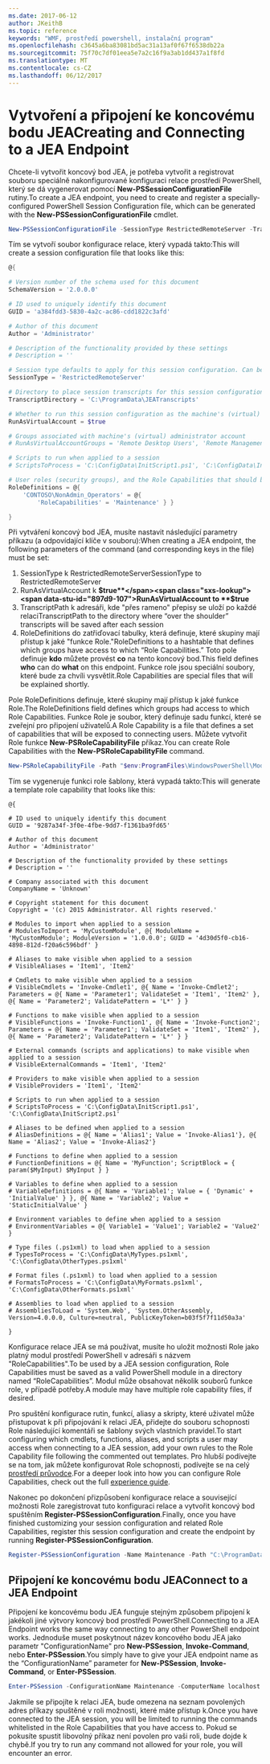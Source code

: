 ```yaml
---
ms.date: 2017-06-12
author: JKeithB
ms.topic: reference
keywords: "WMF, prostředí powershell, instalační program"
ms.openlocfilehash: c3645a6ba83081bd5ac31a13af0f67f6538db22a
ms.sourcegitcommit: 75f70c7df01eea5e7a2c16f9a3ab1dd437a1f8fd
ms.translationtype: MT
ms.contentlocale: cs-CZ
ms.lasthandoff: 06/12/2017
---
```

# <a name="creating-and-connecting-to-a-jea-endpoint"></a><span data-ttu-id="897d9-102">Vytvoření a připojení ke koncovému bodu JEA</span><span class="sxs-lookup"><span data-stu-id="897d9-102">Creating and Connecting to a JEA Endpoint</span></span>
<span data-ttu-id="897d9-103">Chcete-li vytvořit koncový bod JEA, je potřeba vytvořit a registrovat souboru speciálně nakonfigurované konfiguraci relace prostředí PowerShell, který se dá vygenerovat pomocí **New-PSSessionConfigurationFile** rutiny.</span><span class="sxs-lookup"><span data-stu-id="897d9-103">To create a JEA endpoint, you need to create and register a specially-configured PowerShell Session Configuration file, which can be generated with the **New-PSSessionConfigurationFile** cmdlet.</span></span>

```powershell
New-PSSessionConfigurationFile -SessionType RestrictedRemoteServer -TranscriptDirectory "C:\ProgramData\JEATranscripts" -RunAsVirtualAccount -RoleDefinitions @{ 'CONTOSO\NonAdmin_Operators' = @{ RoleCapabilities = 'Maintenance' }} -Path "$env:ProgramData\JEAConfiguration\Demo.pssc" 
```

<span data-ttu-id="897d9-104">Tím se vytvoří soubor konfigurace relace, který vypadá takto:</span><span class="sxs-lookup"><span data-stu-id="897d9-104">This will create a session configuration file that looks like this:</span></span> 
```powershell
@{

# Version number of the schema used for this document
SchemaVersion = '2.0.0.0'

# ID used to uniquely identify this document
GUID = 'a384fdd3-5830-4a2c-ac86-cdd1822c3afd'

# Author of this document
Author = 'Administrator'

# Description of the functionality provided by these settings
# Description = ''

# Session type defaults to apply for this session configuration. Can be 'RestrictedRemoteServer' (recommended), 'Empty', or 'Default'
SessionType = 'RestrictedRemoteServer'

# Directory to place session transcripts for this session configuration
TranscriptDirectory = 'C:\ProgramData\JEATranscripts'

# Whether to run this session configuration as the machine's (virtual) administrator account
RunAsVirtualAccount = $true

# Groups associated with machine's (virtual) administrator account
# RunAsVirtualAccountGroups = 'Remote Desktop Users', 'Remote Management Users'

# Scripts to run when applied to a session
# ScriptsToProcess = 'C:\ConfigData\InitScript1.ps1', 'C:\ConfigData\InitScript2.ps1'

# User roles (security groups), and the Role Capabilities that should be applied to them when applied to a session
RoleDefinitions = @{
    'CONTOSO\NonAdmin_Operators' = @{
        'RoleCapabilities' = 'Maintenance' } }

} 
```
<span data-ttu-id="897d9-105">Při vytváření koncový bod JEA, musíte nastavit následující parametry příkazu (a odpovídající klíče v souboru):</span><span class="sxs-lookup"><span data-stu-id="897d9-105">When creating a JEA endpoint, the following parameters of the command (and corresponding keys in the file) must be set:</span></span>
1.  <span data-ttu-id="897d9-106">SessionType k RestrictedRemoteServer</span><span class="sxs-lookup"><span data-stu-id="897d9-106">SessionType to RestrictedRemoteServer</span></span>
2.  <span data-ttu-id="897d9-107">RunAsVirtualAccount k **$true**</span><span class="sxs-lookup"><span data-stu-id="897d9-107">RunAsVirtualAccount to **$true**</span></span>
3.  <span data-ttu-id="897d9-108">TranscriptPath k adresáři, kde "přes rameno" přepisy se uloží po každé relaci</span><span class="sxs-lookup"><span data-stu-id="897d9-108">TranscriptPath to the directory where “over the shoulder” transcripts will be saved after each session</span></span>
4.  <span data-ttu-id="897d9-109">RoleDefinitions do zatřiďovací tabulky, která definuje, které skupiny mají přístup k jaké "funkce Role."</span><span class="sxs-lookup"><span data-stu-id="897d9-109">RoleDefinitions to a hashtable that defines which groups have access to which “Role Capabilities.”</span></span>  <span data-ttu-id="897d9-110">Toto pole definuje **kdo** můžete provést **co** na tento koncový bod.</span><span class="sxs-lookup"><span data-stu-id="897d9-110">This field defines **who** can do **what** on this endpoint.</span></span>   <span data-ttu-id="897d9-111">Funkce role jsou speciální soubory, které bude za chvíli vysvětlit.</span><span class="sxs-lookup"><span data-stu-id="897d9-111">Role Capabilities are special files that will be explained shortly.</span></span>


<span data-ttu-id="897d9-112">Pole RoleDefinitions definuje, které skupiny mají přístup k jaké funkce Role.</span><span class="sxs-lookup"><span data-stu-id="897d9-112">The RoleDefinitions field defines which groups had access to which Role Capabilities.</span></span>  <span data-ttu-id="897d9-113">Funkce Role je soubor, který definuje sadu funkcí, které se zveřejní pro připojení uživatelů.</span><span class="sxs-lookup"><span data-stu-id="897d9-113">A Role Capability is a file that defines a set of capabilities that will be exposed to connecting users.</span></span>  <span data-ttu-id="897d9-114">Můžete vytvořit Role funkce **New-PSRoleCapabilityFile** příkaz.</span><span class="sxs-lookup"><span data-stu-id="897d9-114">You can create Role Capabilities with the **New-PSRoleCapabilityFile** command.</span></span>

```powershell
New-PSRoleCapabilityFile -Path "$env:ProgramFiles\WindowsPowerShell\Modules\DemoModule\RoleCapabilities\Maintenance.psrc" 
```

<span data-ttu-id="897d9-115">Tím se vygeneruje funkci role šablony, která vypadá takto:</span><span class="sxs-lookup"><span data-stu-id="897d9-115">This will generate a template role capability that looks like this:</span></span>
```
@{

# ID used to uniquely identify this document
GUID = '9287a34f-3f0e-4fbe-9dd7-f1361ba9fd65'

# Author of this document
Author = 'Administrator'

# Description of the functionality provided by these settings
# Description = ''

# Company associated with this document
CompanyName = 'Unknown'

# Copyright statement for this document
Copyright = '(c) 2015 Administrator. All rights reserved.'

# Modules to import when applied to a session
# ModulesToImport = 'MyCustomModule', @{ ModuleName = 'MyCustomModule'; ModuleVersion = '1.0.0.0'; GUID = '4d30d5f0-cb16-4898-812d-f20a6c596bdf' }

# Aliases to make visible when applied to a session
# VisibleAliases = 'Item1', 'Item2'

# Cmdlets to make visible when applied to a session
# VisibleCmdlets = 'Invoke-Cmdlet1', @{ Name = 'Invoke-Cmdlet2'; Parameters = @{ Name = 'Parameter1'; ValidateSet = 'Item1', 'Item2' }, @{ Name = 'Parameter2'; ValidatePattern = 'L*' } }

# Functions to make visible when applied to a session
# VisibleFunctions = 'Invoke-Function1', @{ Name = 'Invoke-Function2'; Parameters = @{ Name = 'Parameter1'; ValidateSet = 'Item1', 'Item2' }, @{ Name = 'Parameter2'; ValidatePattern = 'L*' } }

# External commands (scripts and applications) to make visible when applied to a session
# VisibleExternalCommands = 'Item1', 'Item2'

# Providers to make visible when applied to a session
# VisibleProviders = 'Item1', 'Item2'

# Scripts to run when applied to a session
# ScriptsToProcess = 'C:\ConfigData\InitScript1.ps1', 'C:\ConfigData\InitScript2.ps1'

# Aliases to be defined when applied to a session
# AliasDefinitions = @{ Name = 'Alias1'; Value = 'Invoke-Alias1'}, @{ Name = 'Alias2'; Value = 'Invoke-Alias2'}

# Functions to define when applied to a session
# FunctionDefinitions = @{ Name = 'MyFunction'; ScriptBlock = { param($MyInput) $MyInput } }

# Variables to define when applied to a session
# VariableDefinitions = @{ Name = 'Variable1'; Value = { 'Dynamic' + 'InitialValue' } }, @{ Name = 'Variable2'; Value = 'StaticInitialValue' }

# Environment variables to define when applied to a session
# EnvironmentVariables = @{ Variable1 = 'Value1'; Variable2 = 'Value2' }

# Type files (.ps1xml) to load when applied to a session
# TypesToProcess = 'C:\ConfigData\MyTypes.ps1xml', 'C:\ConfigData\OtherTypes.ps1xml'

# Format files (.ps1xml) to load when applied to a session
# FormatsToProcess = 'C:\ConfigData\MyFormats.ps1xml', 'C:\ConfigData\OtherFormats.ps1xml'

# Assemblies to load when applied to a session
# AssembliesToLoad = 'System.Web', 'System.OtherAssembly, Version=4.0.0.0, Culture=neutral, PublicKeyToken=b03f5f7f11d50a3a'

} 

```
<span data-ttu-id="897d9-116">Konfigurace relace JEA se má používat, musíte ho uložit možnosti Role jako platný modul prostředí PowerShell v adresáři s názvem "RoleCapabilities".</span><span class="sxs-lookup"><span data-stu-id="897d9-116">To be used by a JEA session configuration, Role Capabilities must be saved as a valid PowerShell module in a directory named “RoleCapabilities”.</span></span> <span data-ttu-id="897d9-117">Modul může obsahovat několik souborů funkce role, v případě potřeby.</span><span class="sxs-lookup"><span data-stu-id="897d9-117">A module may have multiple role capability files, if desired.</span></span>

<span data-ttu-id="897d9-118">Pro spuštění konfigurace rutin, funkcí, aliasy a skripty, které uživatel může přistupovat k při připojování k relaci JEA, přidejte do souboru schopnosti Role následující komentáři se šablony svých vlastních pravidel.</span><span class="sxs-lookup"><span data-stu-id="897d9-118">To start configuring which cmdlets, functions, aliases, and scripts a user may access when connecting to a JEA session, add your own rules to the Role Capability file following the commented out templates.</span></span> <span data-ttu-id="897d9-119">Pro hlubší podívejte se na tom, jak můžete konfigurovat Role schopnosti, podívejte se na celý [prostředí průvodce](http://aka.ms/JEA).</span><span class="sxs-lookup"><span data-stu-id="897d9-119">For a deeper look into how you can configure Role Capabilities, check out the full [experience guide](http://aka.ms/JEA).</span></span>

<span data-ttu-id="897d9-120">Nakonec po dokončení přizpůsobení konfigurace relace a související možnosti Role zaregistrovat tuto konfiguraci relace a vytvořit koncový bod spuštěním **Register-PSSessionConfiguration**.</span><span class="sxs-lookup"><span data-stu-id="897d9-120">Finally, once you have finished customizing your session configuration and related Role Capabilities, register this session configuration and create the endpoint by running **Register-PSSessionConfiguration**.</span></span>

```powershell
Register-PSSessionConfiguration -Name Maintenance -Path "C:\ProgramData\JEAConfiguration\Demo.pssc" 
```

## <a name="connect-to-a-jea-endpoint"></a><span data-ttu-id="897d9-121">Připojení ke koncovému bodu JEA</span><span class="sxs-lookup"><span data-stu-id="897d9-121">Connect to a JEA Endpoint</span></span>
<span data-ttu-id="897d9-122">Připojení ke koncovému bodu JEA funguje stejným způsobem připojení k jakékoli jiné výtvory koncový bod prostředí PowerShell.</span><span class="sxs-lookup"><span data-stu-id="897d9-122">Connecting to a JEA Endpoint works the same way connecting to any other PowerShell endpoint works.</span></span>  <span data-ttu-id="897d9-123">Jednoduše muset poskytnout název koncového bodu JEA jako parametr "ConfigurationName" pro **New-PSSession**, **Invoke-Command**, nebo **Enter-PSSession**.</span><span class="sxs-lookup"><span data-stu-id="897d9-123">You simply have to give your JEA endpoint name as the “ConfigurationName” parameter for **New-PSSession**, **Invoke-Command**, or **Enter-PSSession**.</span></span>

```powershell
Enter-PSSession -ConfigurationName Maintenance -ComputerName localhost
```
<span data-ttu-id="897d9-124">Jakmile se připojíte k relaci JEA, bude omezena na seznam povolených adres příkazy spuštěné v roli možnosti, které máte přístup k.</span><span class="sxs-lookup"><span data-stu-id="897d9-124">Once you have connected to the JEA session, you will be limited to running the commands whitelisted in the Role Capabilities that you have access to.</span></span> <span data-ttu-id="897d9-125">Pokud se pokusíte spustit libovolný příkaz není povolen pro vaši roli, bude dojde k chybě.</span><span class="sxs-lookup"><span data-stu-id="897d9-125">If you try to run any command not allowed for your role, you will encounter an error.</span></span>

